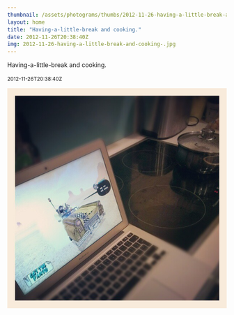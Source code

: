 ```yaml
---
thumbnail: /assets/photograms/thumbs/2012-11-26-having-a-little-break-and-cooking-.png
layout: home
title: "Having-a-little-break and cooking."
date: 2012-11-26T20:38:40Z
img: 2012-11-26-having-a-little-break-and-cooking-.jpg
---
```


Having-a-little-break and cooking.

<small>2012-11-26T20:38:40Z</small>

![Having-a-little-break and cooking.](/assets/photograms/original/2012-11-26-having-a-little-break-and-cooking-.jpg)
